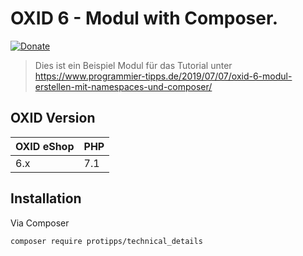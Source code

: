 # OXID 6 - Modul with Composer.

[![Donate](https://img.shields.io/badge/Donate-PayPal-green.svg)](https://www.paypal.me/PTMarkus)

> Dies ist ein Beispiel Modul für das Tutorial unter https://www.programmier-tipps.de/2019/07/07/oxid-6-modul-erstellen-mit-namespaces-und-composer/

## OXID Version

| OXID eShop        | PHP       |
| ----------------- | ----------|
| 6.x               | 7.1       |

## Installation

Via Composer 

    composer require protipps/technical_details